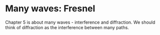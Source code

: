 # Many waves: Fresnel

Chapter 5 is about many waves - interference and diffraction. We should think
of diffraction as the interference between many paths.

